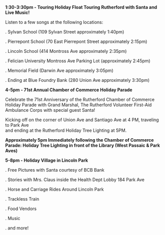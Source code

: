 **1:30-3:30pm - Touring Holiday Float Touring Rutherford with Santa and Live Music!**

Listen to a few songs at the following locations:

. Sylvan School (109 Sylvan Street approximately 1:40pm)

. Pierrepont School (70 East Pierrepont Street approximately 2:15pm)

. Lincoln School (414 Montross Ave approximately 2:35pm)

. Felician University Montross Ave Parking Lot (approximately 2:45pm)

. Memorial Field (Darwin Ave approximately 3:05pm)

. Ending at Blue Foundry Bank (280 Union Ave approximately 3:30pm)

**4-5pm - 71st Annual Chamber of Commerce Holiday Parade**

Celebrate the 71st Anniversary of the Rutherford Chamber of Commerce Holiday 
Parade with Grand Marshal, The Rutherford Volunteer First-Aid Ambulance Corps with special guest Santa!

Kicking off on the corner of Union Ave and Santiago Ave at 4 PM, traveling to Park Ave  
and ending at the Rutherford Holiday Tree Lighting at 5PM.

**Approximately 5pm Immediately following the Chamber of Commerce Parade: Holiday Tree Lighting in front of the Library (West Passaic & Park Aves)**

**5-8pm - Holiday Village in Lincoln Park**

. Free Pictures with Santa courtesy of BCB Bank

. Stories with Mrs. Claus inside the Health Dept Lobby 184 Park Ave

. Horse and Carriage Rides Around Lincoln Park

. Trackless Train

. Food Vendors

. Music

. and more!
    

